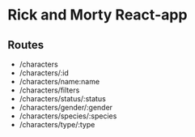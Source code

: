 # Rick and Morty React-app

## Routes

- /characters
- /characters/:id
- /characters/name:name
- /characters/filters
- /characters/status/:status
- /characters/gender/:gender
- /characters/species/:species
- /characters/type/:type
